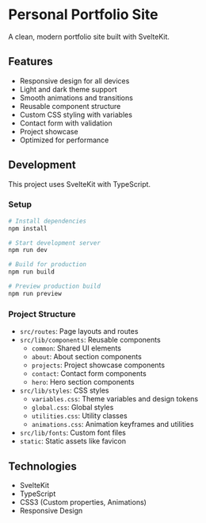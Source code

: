 # Personal Portfolio Site

A clean, modern portfolio site built with SvelteKit.

## Features

- Responsive design for all devices
- Light and dark theme support
- Smooth animations and transitions
- Reusable component structure
- Custom CSS styling with variables
- Contact form with validation
- Project showcase
- Optimized for performance

## Development

This project uses SvelteKit with TypeScript.

### Setup

```bash
# Install dependencies
npm install

# Start development server
npm run dev

# Build for production
npm run build

# Preview production build
npm run preview
```

### Project Structure

- `src/routes`: Page layouts and routes
- `src/lib/components`: Reusable components
  - `common`: Shared UI elements
  - `about`: About section components
  - `projects`: Project showcase components
  - `contact`: Contact form components
  - `hero`: Hero section components
- `src/lib/styles`: CSS styles
  - `variables.css`: Theme variables and design tokens
  - `global.css`: Global styles
  - `utilities.css`: Utility classes
  - `animations.css`: Animation keyframes and utilities
- `src/lib/fonts`: Custom font files
- `static`: Static assets like favicon

## Technologies

- SvelteKit
- TypeScript
- CSS3 (Custom properties, Animations)
- Responsive Design
